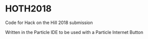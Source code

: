 # HOTH2018
Code for Hack on the Hill 2018 submission

Written in the Particle IDE to be used with a Particle Internet Button
